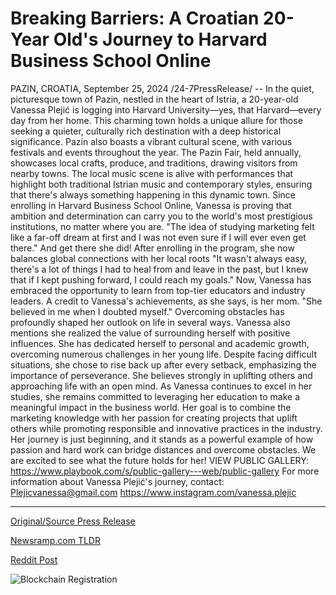 # Breaking Barriers: A Croatian 20-Year Old's Journey to Harvard Business School Online

PAZIN, CROATIA, September 25, 2024 /24-7PressRelease/ -- In the quiet, picturesque town of Pazin, nestled in the heart of Istria, a 20-year-old Vanessa Plejić is logging into Harvard University—yes, that Harvard—every day from her home. This charming town holds a unique allure for those seeking a quieter, culturally rich destination with a deep historical significance.  Pazin also boasts a vibrant cultural scene, with various festivals and events throughout the year. The Pazin Fair, held annually, showcases local crafts, produce, and traditions, drawing visitors from nearby towns. The local music scene is alive with performances that highlight both traditional Istrian music and contemporary styles, ensuring that there's always something happening in this dynamic town.  Since enrolling in Harvard Business School Online, Vanessa is proving that ambition and determination can carry you to the world's most prestigious institutions, no matter where you are. "The idea of studying marketing felt like a far-off dream at first and I was not even sure if I will ever even get there." And get there she did! After enrolling in the program, she now balances global connections with her local roots "It wasn't always easy, there's a lot of things I had to heal from and leave in the past, but I knew that if I kept pushing forward, I could reach my goals." Now, Vanessa has embraced the opportunity to learn from top-tier educators and industry leaders.   A credit to Vanessa's achievements, as she says, is her mom. "She believed in me when I doubted myself." Overcoming obstacles has profoundly shaped her outlook on life in several ways. Vanessa also mentions she realized the value of surrounding herself with positive influences. She has dedicated herself to personal and academic growth, overcoming numerous challenges in her young life. Despite facing difficult situations, she chose to rise back up after every setback, emphasizing the importance of perseverance. She believes strongly in uplifting others and approaching life with an open mind.   As Vanessa continues to excel in her studies, she remains committed to leveraging her education to make a meaningful impact in the business world. Her goal is to combine the marketing knowledge with her passion for creating projects that uplift others while promoting responsible and innovative practices in the industry. Her journey is just beginning, and it stands as a powerful example of how passion and hard work can bridge distances and overcome obstacles. We are excited to see what the future holds for her!  VIEW PUBLIC GALLERY:  https://www.playbook.com/s/public-gallery---web/public-gallery  For more information about Vanessa Plejić's journey, contact: Plejicvanessa@gmail.com https://www.instagram.com/vanessa.plejic 

---

[Original/Source Press Release](https://www.24-7pressrelease.com/press-release/514615/breaking-barriers-a-croatian-20-year-olds-journey-to-harvard-business-school-online)
                    

[Newsramp.com TLDR](None) 



[Reddit Post](https://www.reddit.com/r/Lifestyle_Culture/comments/1foykay/20yearold_vanessa_plejić_making_waves_at_harvard/) 



![Blockchain Registration](https://cdn.newsramp.app/24-7PressRelease/qrcode/249/25/quayfSKo.webp)